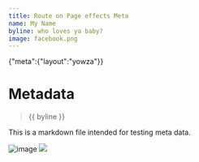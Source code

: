 ```yaml
---
title: Route on Page effects Meta
name: My Name
byline: who loves ya baby?
image: facebook.png
---
```


<route>{"meta":{"layout":"yowza"}}</route>

# Metadata

> {{ byline }}

This is a markdown file intended for testing meta data.

![image]({{image}})
<img src="{{ image }}" />
